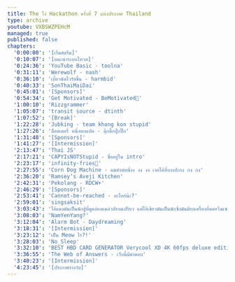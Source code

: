 ```yaml
---
title: The โง่ Hackathon ครั้งที่ 7 แห่งประเทศ Thailand
type: archive
youtube: VXBSWZPEHcM
managed: true
published: false
chapters:
  '0:00:00': '[เริ่มสตรีม]'
  '0:10:07': '[แนะนำระบบโหวต]'
  '0:24:36': 'YouTube Basic - toolna'
  '0:31:11': 'Werewolf - nash'
  '0:36:10': 'เบี้ยวนัดไวรัสขึ้น - harmbid'
  '0:40:33': 'SonThaiMaiDai'
  '0:45:01': '[Sponsors]'
  '0:54:34': 'Get Motivated - BeMotivated💢'
  '1:00:10': 'Rizzgrammer'
  '1:05:07': 'transit source - dtinth'
  '1:07:52': '[Break]'
  '1:22:28': 'Jubking - team khong kon stupid'
  '1:27:26': 'ล็อตเตอรี่ หนึ่งหกแปด - ดุ๊กดิ๊กปุ๊กปิ๊ก'
  '1:31:48': '[Sponsors]'
  '1:41:27': '[Intermission]'
  '2:13:47': 'Thai JS'
  '2:17:21': 'CAPYIsNOTStupid - ชื่ออยู่ใน intro'
  '2:23:17': 'infinity-fries🍟'
  '2:27:55': 'Corn Dog Machine - ผมทำพ่อพี่งง งง งง เจอได้ที่บางปะกง กง กง'
  '2:36:20': 'Ramsey’s Aveji Kitchen'
  '2:42:31': 'Pekolang - RDCW+'
  '2:46:29': '[Sponsors]'
  '2:53:41': 'Cannot-be-reached - อะไหร่น้ะ?'
  '2:59:01': 'singsaksit'
  '3:03:43': 'ไอ้แดงมันเป็นนักสู้ที่ดูคล่องแคล่วปราดเปรียว แต่ไอ้เขียวมันเป็นนักซิ่งมันมีรถเครื่องที่คอยวิ่งแซง โอ้ย'
  '3:08:03': 'NamYenYang?'
  '3:12:04': 'Alarm Bot - Daydreaming'
  '3:18:31': '[Intermission]'
  '3:23:12': 'เป็น Meow ไร?!'
  '3:28:03': 'No_Sleep'
  '3:32:10': 'BEST HBD CARD GENERATOR Verycool XD 4K 60fps deluxe edition pro max - Ask-GPT-SHiT7-😭'
  '3:36:55': 'The Web of Answers - เว็บนี้มีคำตอบ'
  '3:40:23': '[Intermission]'
  '4:23:45': '[ประกาศรางวัล]'
---
```

